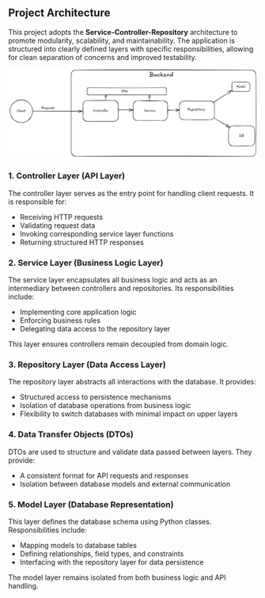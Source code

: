 ## Project Architecture

This project adopts the **Service-Controller-Repository** architecture to promote modularity, scalability, and maintainability. The application is structured into clearly defined layers with specific responsibilities, allowing for clean separation of concerns and improved testability.

![Project Architecture](images/project_architecture.png)

### 1. Controller Layer (API Layer)

The controller layer serves as the entry point for handling client requests. It is responsible for:

* Receiving HTTP requests
* Validating request data
* Invoking corresponding service layer functions
* Returning structured HTTP responses


### 2. Service Layer (Business Logic Layer)

The service layer encapsulates all business logic and acts as an intermediary between controllers and repositories. Its responsibilities include:

* Implementing core application logic
* Enforcing business rules
* Delegating data access to the repository layer

This layer ensures controllers remain decoupled from domain logic.

### 3. Repository Layer (Data Access Layer)

The repository layer abstracts all interactions with the database. It provides:

* Structured access to persistence mechanisms
* Isolation of database operations from business logic
* Flexibility to switch databases with minimal impact on upper layers

### 4. Data Transfer Objects (DTOs)

DTOs are used to structure and validate data passed between layers. They provide:

* A consistent format for API requests and responses
* Isolation between database models and external communication



### 5. Model Layer (Database Representation)

This layer defines the database schema using Python classes. Responsibilities include:

* Mapping models to database tables
* Defining relationships, field types, and constraints
* Interfacing with the repository layer for data persistence

The model layer remains isolated from both business logic and API handling.

